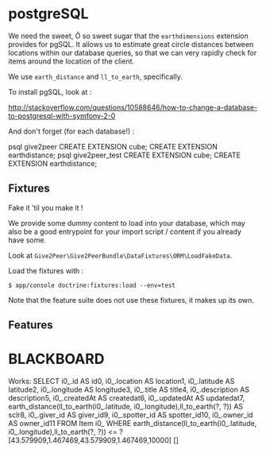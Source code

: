 postgreSQL
==========

We need the sweet, Ô so sweet sugar that the `earthdimensions` extension provides for pgSQL.
It allows us to estimate great circle distances between locations within our database queries,
so that we can very rapidly check for items around the location of the client.

We use `earth_distance` and `ll_to_earth`, specifically.

To install pgSQL, look at :

http://stackoverflow.com/questions/10588646/how-to-change-a-database-to-postgresql-with-symfony-2-0

And don't forget (for each database!) :

psql give2peer
CREATE EXTENSION cube;
CREATE EXTENSION earthdistance;
psql give2peer_test
CREATE EXTENSION cube;
CREATE EXTENSION earthdistance;


Fixtures
--------

Fake it 'til you make it !

We provide some dummy content to load into your database, which may also be a
good entrypoint for your import script / content if you already have some.

Look at `Give2Peer\Give2PeerBundle\DataFixtures\ORM\LoadFakeData`.

Load the fixtures with :

```
$ app/console doctrine:fixtures:load --env=test
```

Note that the feature suite does not use these fixtures, it makes up its own.


Features
--------




BLACKBOARD
==========

Works:
SELECT i0_.id AS id0, i0_.location AS location1, i0_.latitude AS latitude2, i0_.longitude AS longitude3, i0_.title AS title4,
       i0_.description AS description5, i0_.createdAt AS createdat6, i0_.updatedAt AS updatedat7,
       earth_distance(ll_to_earth(i0_.latitude, i0_.longitude),ll_to_earth(?, ?)) AS sclr8,
       i0_.giver_id AS giver_id9, i0_.spotter_id AS spotter_id10, i0_.owner_id AS owner_id11
FROM Item i0_
WHERE earth_distance(ll_to_earth(i0_.latitude, i0_.longitude),ll_to_earth(?, ?))
<= ? [43.579909,1.467469,43.579909,1.467469,10000] []

